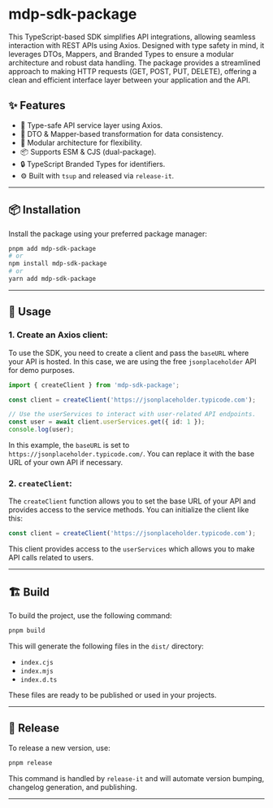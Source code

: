 # mdp-sdk-package

This TypeScript-based SDK simplifies API integrations, allowing seamless interaction with REST APIs using Axios. Designed with type safety in mind, it leverages DTOs, Mappers, and Branded Types to ensure a modular architecture and robust data handling. The package provides a streamlined approach to making HTTP requests (GET, POST, PUT, DELETE), offering a clean and efficient interface layer between your application and the API.

## ✨ Features

- 🔧 Type-safe API service layer using Axios.
- 🔁 DTO & Mapper-based transformation for data consistency.
- 🧩 Modular architecture for flexibility.
- 📦 Supports ESM & CJS (dual-package).
- 🔒 TypeScript Branded Types for identifiers.
- ⚙️ Built with `tsup` and released via `release-it`.

---

## 📦 Installation

Install the package using your preferred package manager:

```bash
pnpm add mdp-sdk-package
# or
npm install mdp-sdk-package
# or
yarn add mdp-sdk-package
```

---

## 🔧 Usage

### 1. Create an Axios client:

To use the SDK, you need to create a client and pass the `baseURL` where your API is hosted. In this case, we are using the free `jsonplaceholder` API for demo purposes.

```ts
import { createClient } from 'mdp-sdk-package';

const client = createClient('https://jsonplaceholder.typicode.com');

// Use the userServices to interact with user-related API endpoints.
const user = await client.userServices.get({ id: 1 });
console.log(user);
```

In this example, the `baseURL` is set to `https://jsonplaceholder.typicode.com/`. You can replace it with the base URL of your own API if necessary.

### 2. `createClient`:

The `createClient` function allows you to set the base URL of your API and provides access to the service methods. You can initialize the client like this:

```ts
const client = createClient('https://jsonplaceholder.typicode.com');
```

This client provides access to the `userServices` which allows you to make API calls related to users.

---

## 🏗️ Build

To build the project, use the following command:

```bash
pnpm build
```

This will generate the following files in the `dist/` directory:

- `index.cjs`
- `index.mjs`
- `index.d.ts`

These files are ready to be published or used in your projects.

---

## 🚀 Release

To release a new version, use:

```bash
pnpm release
```

This command is handled by `release-it` and will automate version bumping, changelog generation, and publishing.

---
